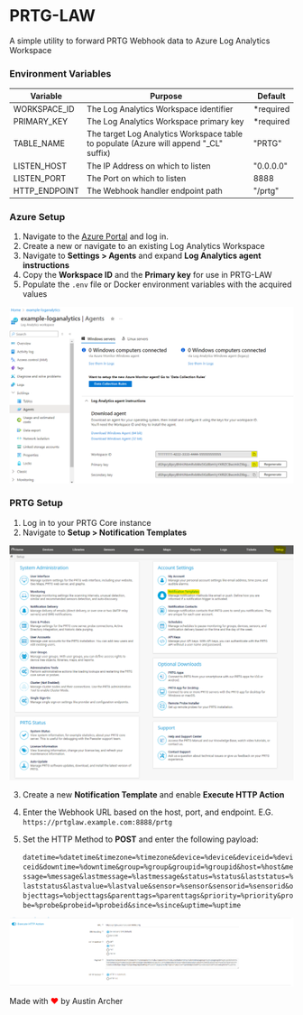 # PRTG-LAW

A simple utility to forward PRTG Webhook data to Azure Log Analytics Workspace 



### Environment Variables


| Variable      | Purpose                                                                               | Default   |
| ------------- | ------------------------------------------------------------------------------------- | --------- |
| WORKSPACE_ID  | The Log Analytics Workspace identifier                                                | *required |
| PRIMARY_KEY   | The Log Analytics Workspace primary key                                               | *required |
| TABLE_NAME    | The target Log Analytics Workspace table to populate (Azure will append "_CL" suffix) | "PRTG"    |
| LISTEN_HOST   | The IP Address on which to listen                                                     | "0.0.0.0" |
| LISTEN_PORT   | The Port on which to listen                                                           | 8888      |
| HTTP_ENDPOINT | The Webhook handler endpoint path                                                     | "/prtg"   |


### Azure Setup

1) Navigate to the [Azure Portal](https://portal.azure.com) and log in.
2) Create a new or navigate to an existing Log Analytics Workspace
3) Navigate to **Settings > Agents** and expand **Log Analytics agent instructions**
4) Copy the **Workspace ID** and the **Primary key** for use in PRTG-LAW
5) Populate the `.env` file or Docker environment variables with the acquired values 

![Log Analytics Workspace](images/azure_law.png)


### PRTG Setup

1) Log in to your PRTG Core instance
2) Navigate to **Setup > Notification Templates**

![PRTG Setup](images/prtg_setup.png)

3) Create a new **Notification Template** and enable **Execute HTTP Action**
4) Enter the Webhook URL based on the host, port, and endpoint. E.G.  `https://prtglaw.example.com:8888/prtg`
5) Set the HTTP Method to **POST** and enter the following payload:

    `datetime=%datetime&timezone=%timezone&device=%device&deviceid=%deviceid&downtime=%downtime&group=%group&groupid=%groupid&host=%host&message=%message&lastmessage=%lastmessage&status=%status&laststatus=%laststatus&lastvalue=%lastvalue&sensor=%sensor&sensorid=%sensorid&objecttags=%objecttags&parenttags=%parenttags&priority=%priority&probe=%probe&probeid=%probeid&since=%since&uptime=%uptime`

![PRTG Notification Template](images/prtg_notification_template.png)

Made with <font color="red">❤</font> by Austin Archer